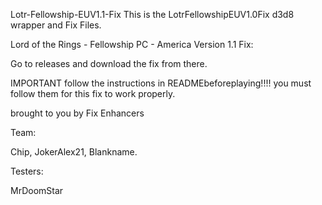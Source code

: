 Lotr-Fellowship-EUV1.1-Fix
This is the LotrFellowshipEUV1.0Fix d3d8 wrapper and Fix Files.

Lord of the Rings - Fellowship PC - America Version 1.1 Fix:

Go to releases and download the fix from there.

IMPORTANT follow the instructions in READMEbeforeplaying!!!! you must follow them for this fix to work properly.

brought to you by Fix Enhancers 

Team: 

Chip, JokerAlex21, Blankname.

Testers: 

MrDoomStar
